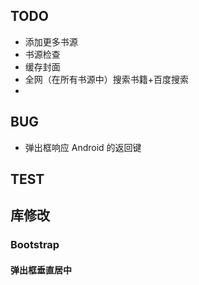 ## TODO

* 添加更多书源
* 书源检查
* 缓存封面
* 全网（在所有书源中）搜索书籍+百度搜索
* ​



## BUG

* 弹出框响应 Android 的返回键


## TEST

## 库修改

### Bootstrap

#### 弹出框垂直居中

